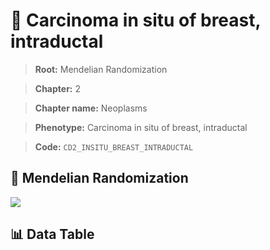 # 🧪 Carcinoma in situ of breast, intraductal

> **Root:** Mendelian Randomization

> **Chapter:** 2  

> **Chapter name:** Neoplasms

> **Phenotype:** Carcinoma in situ of breast, intraductal  

> **Code:** `CD2_INSITU_BREAST_INTRADUCTAL`

## 🧬 Mendelian Randomization  

<img src="/MR/Figures/Forward/CD2_INSITU_BREAST_INTRADUCTAL.png"/>

## 📊 Data Table

<CsvTableMRF src="/MR_Data/Forward/CD2_INSITU_BREAST_INTRADUCTAL.csv"/>
